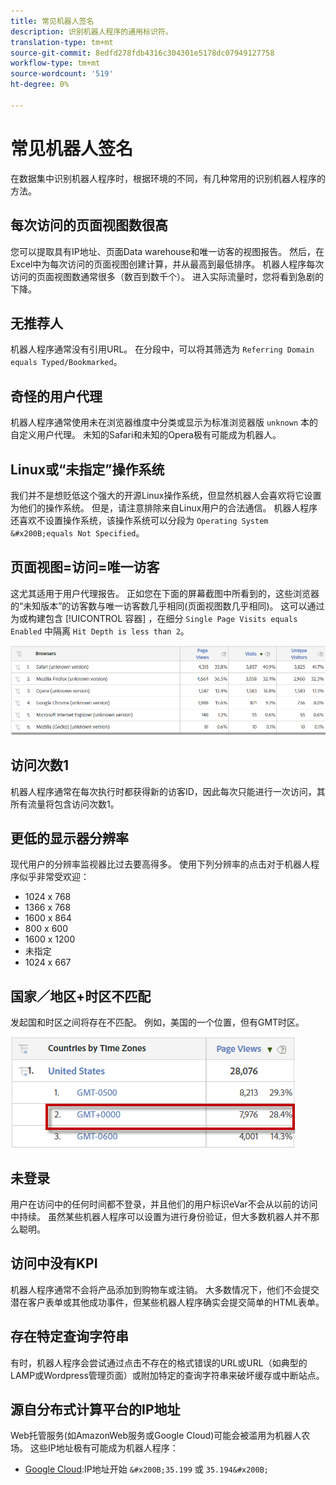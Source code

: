 ```yaml
---
title: 常见机器人签名
description: 识别机器人程序的通用标识符。
translation-type: tm+mt
source-git-commit: 8edfd278fdb4316c304301e5178dc07949127758
workflow-type: tm+mt
source-wordcount: '519'
ht-degree: 0%

---
```



# 常见机器人签名

在数据集中识别机器人程序时，根据环境的不同，有几种常用的识别机器人程序的方法。

## 每次访问的页面视图数很高

您可以提取具有IP地址、页面Data warehouse和唯一访客的视图报告。 然后，在Excel&#x200B;中为每次访&#x200B;问的页面视图创建计算，并从最高到最低排序。 机器人程序每次访问的页面视图数通常很多（数百到数千个）。 进入实际流量时，您将看到急剧的下降。

## 无推荐人

机器人程序通常没有引用URL。 在分段中，可以将其筛选为 `Referring Domain equals Typed/Bookmarked`。

## 奇怪的用户代理

机器人程序通常使用未在浏览器维度中分类或显示为标准浏览器版 `unknown` 本的自定义用户代理。 未知的Safari和未知的Opera极有可能成为机器人。

## Linux或“未指定”操作系统

我们并不是想贬低这个强大的开源Linux操作系统，但显然机器人会喜欢将它设置为他们的操作系统。 但是，请注意排除来自Linux用户的合法通信。 机器人程序还喜欢不设置操作系统，该操作系统可以分段为 `Operating System &#x200B;equals Not Specified`。

## 页面视图=访问=唯一访客

这尤其适用于用户代理报告。 正如您在下面的屏幕截图中所看到的，这些浏览器的“未知版本”的访客数与唯一访客数几乎相同(页面视图数几乎相同)。 这可以通过为或构建包含 [!UICONTROL 容器] ，在细分 `Single Page Visits equals Enabled` 中隔离 `Hit Depth is less than 2`。

![](assets/bots-browsers-unknown.png)

## 访问次数1

机器人程序通常在每次执行时都获得新的访客ID，因此每次只能进行一次访问，其所有流量将包含访问次数1。

## 更低的显示器分辨率

现代用户的分辨率监视器比过去要高得多。 使用下列分辨率的点击对于机器人程序似乎非常受欢迎：

* 1024 x 768&#x200B;&#x200B;
* 1366 x 768
* 1600 x 864
* 800 x 600
* 1600 x 1200
* 未指定
* 1024 x 667

## 国家／地区+时区不匹配

发起国和时区之间将存在不匹配。 例如，美国的一个位置，但有GMT时区。

![](assets/bots-country-time-zone.png)

## 未登录

用户在访问中的任何时间都不登录，并且他们的用户标识eVar不会从以前的访问中持续。 虽然某些机器人程序可以设置为进行身份验证，但大多数机器人并不那么聪明。

## 访问中没有KPI

机器人程序通常不会将产品添加到购物车或注销。 大多数情况下，他们不会提交潜在客户表单或其他成功事件，但某些机器人程序确实会提交简单的HTML表单。&#x200B;

## 存在特定查询字符串

有时，机器人程序会尝试通过点击不存在的格式错误的URL或URL（如典型的LAMP或Wordpress管理页面）或附加特定的查询字符串来破坏缓存或中断站点。

## 源自分布式计算平台的IP地址

Web托管服务(如AmazonWeb服务或Google Cloud)可能会被滥用为机器人农场。 这些IP地址极有可能成为机器人程序：&#x200B;
* [Google Cloud](https://cloud.google.com/compute/):IP地址开始 `&#x200B;35.199` 或 `35.194&#x200B;`
